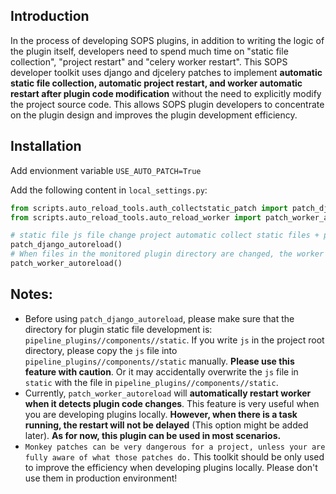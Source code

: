 ﻿## Introduction

In the process of developing SOPS plugins, in addition to writing the logic of the plugin itself, developers need to spend much time on "static file collection", "project restart" and "celery worker restart". This SOPS developer toolkit uses django and djcelery patches to implement **automatic static file collection, automatic project restart, and worker automatic restart after plugin code modification** without the need to explicitly modify the project source code. This allows SOPS plugin developers to concentrate on the plugin design and improves the plugin development efficiency.

## Installation

Add envionment variable `USE_AUTO_PATCH=True`

Add the following content in `local_settings.py`:

```python
from scripts.auto_reload_tools.auth_collectstatic_patch import patch_django_autoreload
from scripts.auto_reload_tools.auto_reload_worker import patch_worker_autoreload

# static file js file change project automatic collect static files + project restart
patch_django_autoreload()
# When files in the monitored plugin directory are changed, the worker will completed restart automatically.
patch_worker_autoreload()
```

## Notes:

- Before using `patch_django_autoreload`, please make sure that the directory for plugin static file development is: `pipeline_plugins//components//static`. If you write `js` in the project root directory, please copy the `js` file into `pipeline_plugins//components//static` manually. **Please use this feature with caution**. Or it may accidentally overwrite the `js` file in `static` with the file in `pipeline_plugins//components//static`.
- Currently, `patch_worker_autoreload` will **automatically restart worker when it detects plugin code changes**. This feature is very useful when you are developing plugins locally. **However, when there is a task running, the restart will not be delayed** (This option might be added later). **As for now, this plugin can be used in most scenarios.**
- `Monkey patches can be very dangerous for a project, unless your are fully aware of what those patches do.` This toolkit should be only used to improve the efficiency when developing plugins locally. Please don't use them in production environment!

